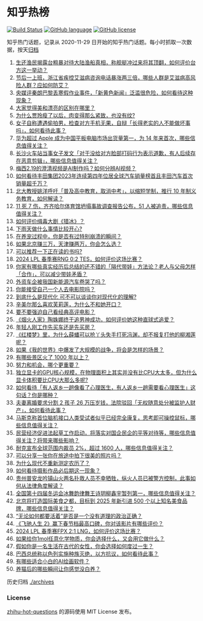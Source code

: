 # 知乎热榜
[![Build Status](https://github.com/ToWeLong/zhihu-hot-questions/workflows/CI/badge.svg)](https://github.com/ToWeLong/zhihu-hot-questions/actions)
[![GitHub language](https://img.shields.io/badge/language-golang-orange.svg)](https://golang.org/)
[![GitHub license](https://img.shields.io/github/license/ToWeLong/zhihu-hot-questions)](https://github.com/ToWeLong/zhihu-hot-questions/blob/main/LICENSE)

知乎热门话题，记录从 2020-11-29 日开始的知乎热门话题。每小时抓取一次数据，按天[归档](./archives)

<!-- BEGIN -->

1. [生还渔民揭露台粗暴对待大陆渔船真相，称舰艇冲过来将其顶翻，如何评价台方这一举动？](https://www.zhihu.com/question/645231586)
1. [节后一上班，浙江省疾控艾滋病咨询电话暴涨两三倍，哪些人群是艾滋病高风险人群？应如何防艾？](https://www.zhihu.com/question/645163099)
1. [央媒评秦朗巴黎丢寒假作业事件，「新黄色新闻」泛滥很危险，如何看待这种现象？](https://www.zhihu.com/question/645180645)
1. [大家觉得美和漂亮的区别在哪里？](https://www.zhihu.com/question/269284313)
1. [为什么贾玲瘦了以后，肉变得那么紧致，也没有纹?](https://www.zhihu.com/question/643962948)
1. [女子自称遭遇偷拍男，检查对方手机无果，自辩「长得老实的人不能做坏事吗」，如何看待此事？](https://www.zhihu.com/question/645236828)
1. [华为超过 Apple 成为中国平板电脑市场出货量第一，为 14 年来首次，哪些信息值得关注？](https://www.zhihu.com/question/645212838)
1. [长沙火车站当事女子发文「对于没给对方脸部打码行为表示道歉，有人后续存在恶意剪辑」，哪些信息值得关注？](https://www.zhihu.com/question/645245685)
1. [梅西2.19的澄清视频是AI制作吗？如何分辨AI视频？](https://www.zhihu.com/question/645069026)
1. [如何看待丰田集团2023年连续第四年位居全球汽车销量榜首且丰田汽车首次销量超千万？](https://www.zhihu.com/question/641951217)
1. [北大教授姚洋呼吁「普及高中教育，取消中考」，以缩短学制，推行 10 年制义务教育，如何解读？](https://www.zhihu.com/question/645214928)
1. [11 死 7 伤，齐齐哈尔体育馆坍塌事故调查报告公布，51 人被追责，哪些信息值得关注？](https://www.zhihu.com/question/645205550)
1. [如何评价缉毒大剧《猎冰》？](https://www.zhihu.com/question/644855545)
1. [下雨天做什么事情比较开心?](https://www.zhihu.com/question/634958142)
1. [在养宠过程中，你是否有过特别崩溃的瞬间？](https://www.zhihu.com/question/639819428)
1. [如果北京赚三万，天津赚两万，你会怎么选？](https://www.zhihu.com/question/644864248)
1. [可以推荐一下正在读的书吗?](https://www.zhihu.com/question/642969050)
1. [2024 LPL 春季赛RNG 0:2 TES，如何评价这场比赛？](https://www.zhihu.com/question/645254317)
1. [你家有哪些真实经历后总结的还不错的「隔代带娃」方法论？老人与父母怎样「合作」，可以减少带娃矛盾？](https://www.zhihu.com/question/643023174)
1. [外资车企被我国新能源汽车卷哭了吗？](https://www.zhihu.com/question/639536083)
1. [你能接受自己一个人去电影院吗？](https://www.zhihu.com/question/636740469)
1. [到底什么是现代化 可不可以谈谈你对现代化的理解?](https://www.zhihu.com/question/387105328)
1. [辛美尔那么喜欢芙莉莲，为什么不和她开口？](https://www.zhihu.com/question/644629816)
1. [要不要强迫自己看经典高评电影？](https://www.zhihu.com/question/636917211)
1. [《烟火人家》陶姝娜终于追男神成功，如何评价她这种直球式追爱？](https://www.zhihu.com/question/645180758)
1. [年轻人刚工作先买车还是先买房？](https://www.zhihu.com/question/645170291)
1. [《红楼梦》里，为什么薛蟠可以抢丫头失手打死冯渊，却不报复打他的柳湘莲呢？](https://www.zhihu.com/question/420874274)
1. [如果《我的世界》中爆发了大规模的战争，将会是怎样的场景？](https://www.zhihu.com/question/267349344)
1. [有哪些景区火了 1000 年以上？](https://www.zhihu.com/question/642213061)
1. [努力和机会，哪个更重要？](https://www.zhihu.com/question/645001227)
1. [独立显卡的GPU核心规模，在物理面积上其实并没有比CPU大太多，但为什么显卡体积要比CPU大那么多呢?](https://www.zhihu.com/question/641677761)
1. [如何看待「有人返乡一趟像看了心理医生，有人返乡一趟需要看心理医生」这句话？你是哪种？](https://www.zhihu.com/question/644764783)
1. [夫妻离婚要求分割 2 孩子 26 万压岁钱，法院驳回「无权随意处分被监护人财产」，如何看待此事？](https://www.zhihu.com/question/645160855)
1. [马斯克称首位脑机接口人类受试者似乎已经完全康复，思考即可操控鼠标，哪些信息值得关注？](https://www.zhihu.com/question/645158869)
1. [民营经济促进法起草工作启动，将落实对国企民企的平等对待等，哪些信息值得关注？将带来哪些影响？](https://www.zhihu.com/question/645233003)
1. [耐克宣布全球范围内裁员 2%，超过 1600 人，哪些信息值得关注？](https://www.zhihu.com/question/645071309)
1. [可以分享一张你在旅途中拍下很美的照片吗？](https://www.zhihu.com/question/641372697)
1. [为什么现代不重新测定农历了？](https://www.zhihu.com/question/644610355)
1. [如何看待摄影作品必后期这一现象？](https://www.zhihu.com/question/644556531)
1. [贵州普安龙吟镇山火两名扑救人员不幸牺牲，纵火人员已被警方控制，此事如何从法律角度解读？](https://www.zhihu.com/question/645229866)
1. [全国第十四届冬运会冰舞韵律舞王诗玥柳鑫宇暂列第一，哪些信息值得关注？](https://www.zhihu.com/question/645225918)
1. [北京将打造国际美食之都，目标到 2025 年新引进 500 个以上知名美食品牌，哪些信息值得关注？](https://www.zhihu.com/question/645057026)
1. [“无论如何都要活着”是否是一个没有道理的政治正确？](https://www.zhihu.com/question/642681360)
1. [《飞驰人生 2》赢下春节档最高口碑，你对该影片有哪些评价？](https://www.zhihu.com/question/644010577)
1. [2024 LPL 春季赛FPX 2:1 LNG，如何评价这场比赛？](https://www.zhihu.com/question/645072206)
1. [如果给你1mol任意化学物质，你会选择什么，又会用它做什么？](https://www.zhihu.com/question/644440765)
1. [假如你是一名生活在古代的女性，你会选择如何度过一生？](https://www.zhihu.com/question/363225281)
1. [巴西总统称以色列实施种族灭绝，以方抗议，如何看待此事？](https://www.zhihu.com/question/644843531)
1. [有哪些适合小白的AI绘画软件？](https://www.zhihu.com/question/637123591)
1. [养猫后的哪些瞬间让你感觉没白养？](https://www.zhihu.com/question/644850704)

<!-- END -->

历史归档 [./archives](./archives)


### License
[zhihu-hot-questions](https://github.com/towelong/zhihu-hot-questions) 的源码使用 MIT License 发布。